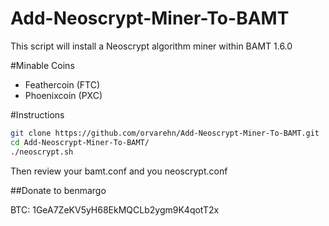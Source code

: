 Add-Neoscrypt-Miner-To-BAMT
========================

This script will install a Neoscrypt algorithm miner within BAMT 1.6.0

#Minable Coins

- Feathercoin (FTC)
- Phoenixcoin (PXC)


#Instructions

```bash
git clone https://github.com/orvarehn/Add-Neoscrypt-Miner-To-BAMT.git
cd Add-Neoscrypt-Miner-To-BAMT/
./neoscrypt.sh
```

Then review your bamt.conf and you neoscrypt.conf

##Donate to benmargo

BTC: 1GeA7ZeKV5yH68EkMQCLb2ygm9K4qotT2x
